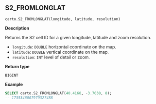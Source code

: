 ## S2_FROMLONGLAT

```sql:signature
carto.S2_FROMLONGLAT(longitude, latitude, resolution)
```

**Description**

Returns the S2 cell ID for a given longitude, latitude and zoom resolution.

* `longitude`: `DOUBLE` horizontal coordinate on the map.
* `latitude`: `DOUBLE` vertical coordinate on the map.
* `resolution`: `INT` level of detail or zoom.

**Return type**

`BIGINT`

**Example**

```sql
SELECT carto.S2_FROMLONGLAT(40.4168, -3.7038, 8);
-- 1735346007979327488
```
